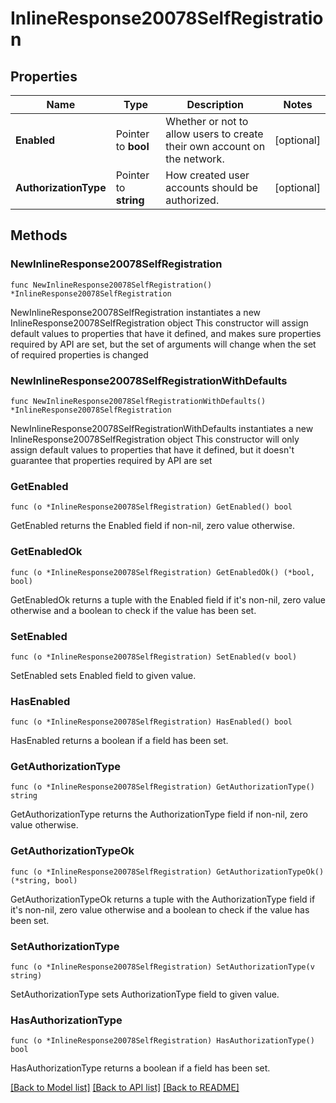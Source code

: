 # InlineResponse20078SelfRegistration

## Properties

Name | Type | Description | Notes
------------ | ------------- | ------------- | -------------
**Enabled** | Pointer to **bool** | Whether or not to allow users to create their own account on the network. | [optional] 
**AuthorizationType** | Pointer to **string** | How created user accounts should be authorized. | [optional] 

## Methods

### NewInlineResponse20078SelfRegistration

`func NewInlineResponse20078SelfRegistration() *InlineResponse20078SelfRegistration`

NewInlineResponse20078SelfRegistration instantiates a new InlineResponse20078SelfRegistration object
This constructor will assign default values to properties that have it defined,
and makes sure properties required by API are set, but the set of arguments
will change when the set of required properties is changed

### NewInlineResponse20078SelfRegistrationWithDefaults

`func NewInlineResponse20078SelfRegistrationWithDefaults() *InlineResponse20078SelfRegistration`

NewInlineResponse20078SelfRegistrationWithDefaults instantiates a new InlineResponse20078SelfRegistration object
This constructor will only assign default values to properties that have it defined,
but it doesn't guarantee that properties required by API are set

### GetEnabled

`func (o *InlineResponse20078SelfRegistration) GetEnabled() bool`

GetEnabled returns the Enabled field if non-nil, zero value otherwise.

### GetEnabledOk

`func (o *InlineResponse20078SelfRegistration) GetEnabledOk() (*bool, bool)`

GetEnabledOk returns a tuple with the Enabled field if it's non-nil, zero value otherwise
and a boolean to check if the value has been set.

### SetEnabled

`func (o *InlineResponse20078SelfRegistration) SetEnabled(v bool)`

SetEnabled sets Enabled field to given value.

### HasEnabled

`func (o *InlineResponse20078SelfRegistration) HasEnabled() bool`

HasEnabled returns a boolean if a field has been set.

### GetAuthorizationType

`func (o *InlineResponse20078SelfRegistration) GetAuthorizationType() string`

GetAuthorizationType returns the AuthorizationType field if non-nil, zero value otherwise.

### GetAuthorizationTypeOk

`func (o *InlineResponse20078SelfRegistration) GetAuthorizationTypeOk() (*string, bool)`

GetAuthorizationTypeOk returns a tuple with the AuthorizationType field if it's non-nil, zero value otherwise
and a boolean to check if the value has been set.

### SetAuthorizationType

`func (o *InlineResponse20078SelfRegistration) SetAuthorizationType(v string)`

SetAuthorizationType sets AuthorizationType field to given value.

### HasAuthorizationType

`func (o *InlineResponse20078SelfRegistration) HasAuthorizationType() bool`

HasAuthorizationType returns a boolean if a field has been set.


[[Back to Model list]](../README.md#documentation-for-models) [[Back to API list]](../README.md#documentation-for-api-endpoints) [[Back to README]](../README.md)


